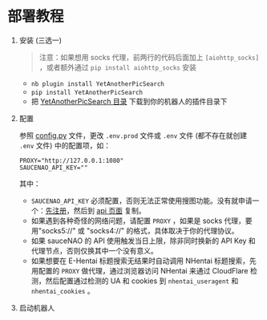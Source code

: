 # 部署教程

1. 安装 (三选一)

   > 注意：如果想用 socks 代理，前两行的代码后面加上 `[aiohttp_socks]` ，或者额外通过 `pip install aiohttp_socks` 安装

   - `nb plugin install YetAnotherPicSearch`
   - `pip install YetAnotherPicSearch`
   - 把 [YetAnotherPicSearch 目录](../YetAnotherPicSearch) 下载到你的机器人的插件目录下

2. 配置

   参照 [config.py](../YetAnotherPicSearch/config.py) 文件，更改 `.env.prod` 文件或 `.env` 文件 (都不存在就创建 `.env` 文件) 中的配置项，如：

    ```
    PROXY="http://127.0.0.1:1080"
    SAUCENAO_API_KEY=""
    ```

   其中：

   - `SAUCENAO_API_KEY` 必须配置，否则无法正常使用搜图功能。没有就申请一个：[先注册](https://saucenao.com/user.php)，然后到 [api 页面](https://saucenao.com/user.php?page=search-api) 复制。
   - 如果遇到各种奇怪的网络问题，请配置 `PROXY` ，如果是 socks 代理，要用"socks5://" 或 "socks4://" 的格式，具体取决于你的代理协议。
   - 如果 sauceNAO 的 API 使用触发当日上限，除非同时换新的 API Key 和代理节点，否则仅换其中一个没有意义。
   - 如果想要在 E-Hentai 标题搜索无结果时自动调用 NHentai 标题搜索，先用配置的 `PROXY` 做代理，通过浏览器访问 NHentai 来通过 CloudFlare 检测，然后配置通过检测的 UA 和 cookies 到 `nhentai_useragent` 和 `nhentai_cookies` 。

3. 启动机器人
